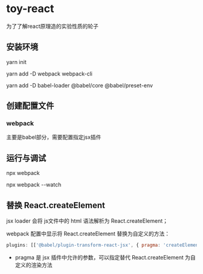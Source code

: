 # toy-react
为了了解react原理造的实验性质的轮子

## 安装环境
yarn init

yarn add -D webpack webpack-cli

yarn add -D babel-loader @babel/core @babel/preset-env

## 创建配置文件
### webpack
主要是babel部分，需要配置指定jsx插件

## 运行与调试
npx webpack

npx webpack --watch

## 替换 React.createElement 
jsx loader 会将 js文件中的 html 语法解析为 React.createElement；

webpack 配置中显示将 React.createElement 替换为自定义的方法：

```js
plugins: [['@babel/plugin-transform-react-jsx', { pragma: 'createElement'}]]
```
* pragma 是 jsx 插件中允许的参数，可以指定替代 React.createElement 为自定义的渲染方法

